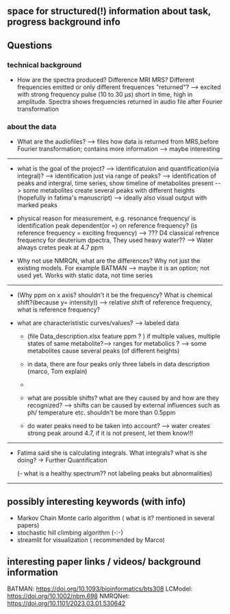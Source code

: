 ## space for structured(!) information about task, progress background info



## Questions

### technical background
- How are the spectra produced? Difference MRI MRS? Different frequencies emitted or only different frequences "returned"?
--> excited with strong frequency pulse (10 to 30 µs) short in time, high in amplitude. Spectra shows frequencies returned in audio file after Fourier transformation
  
### about the data

- What are the audiofiles?
  --> files how data is returned from MRS,before Fourier transformation; contains more information
  --> maybe interesting
---
- what is the goal of the project? --> identificatuion and quantification(via integral)? --> identification just via range of peaks?
-->  identification of peaks and intergral, time series, show timeline of metabolites present
--> some metabolites create several peaks with different heights (hopefully in fatima's manuscript)
-->  ideally also visual output with marked peaks

- physical reason for measurement, e.g. resonance frequency/ is identification peak dependent(or =) on reference frequency? (is reference frequency = exciting frequency)
  --> ??? D4 classical refrence frequency for deuterium dpectra, They used heavy water??
  --> Water always cretes peak at 4.7 ppm

- Why not use NMRQN, what are the differences? Why not just the existing models. For example BATMAN
  --> maybe it is an option; not used yet. Works with static data, not time series
  
---
- (Why ppm on x axis? shouldn't it be the frequency? What is chemical shift?(because y= intensity))
--> relative shift of reference frequency, what is reference frequency?
  
- what are characterististic curves/values? --> labeled data
    - (file Data_description.xlsx feature ppm ? ) if multiple values, multiple                   
     states of same metabolite?--> ranges for metabolics ?
    --> some metabolites cause several peaks (of different heights)
    - in data, there are four peaks only three labels in data description (marco, Tom explain)
    - 
    - what are possible shifts? what are they caused by and how are they recognized?
    --> shifts can be caused by external influences such as ph/ temperature etc. shouldn't be more than 0.5ppm
      
    - do water peaks need to be taken into account?
      --> water creates strong peak around 4.7, if it is not present, let them know!!!
 
---

- Fatima said she is calculating integrals. What integrals? what is she doing? -> Further Quantification


  (- what is a healthy spectrum?? not labeling peaks but abnormalities)





---
## possibly interesting keywords (with info)
- Markov Chain Monte carlo algorithm ( what is it? mentioned in several papers)
- stochastic hill climbing algorithm (-:-)
- streamlit for visualization ( recommended by Marco)


## interesting paper links / videos/ background information
BATMAN:    https://doi.org/10.1093/bioinformatics/bts308 
LCModel:   https://doi.org/10.1002/nbm.698 
NMRQNet:   https://doi.org/10.1101/2023.03.01.530642
